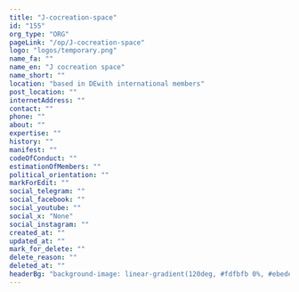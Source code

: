 ```yaml
---
title: "J-cocreation-space"
id: "155"
org_type: "ORG"
pageLink: "/op/J-cocreation-space"
logo: "logos/temporary.png"
name_fa: ""
name_en: "J cocreation space"
name_short: ""
location: "based in DEwith international members"
post_location: ""
internetAddress: ""
contact: ""
phone: ""
about: ""
expertise: ""
history: ""
manifest: ""
codeOfConduct: ""
estimationOfMembers: ""
political_orientation: ""
markForEdit: ""
social_telegram: ""
social_facebook: ""
social_youtube: ""
social_x: "None"
social_instagram: ""
created_at: ""
updated_at: ""
mark_for_delete: ""
delete_reason: ""
deleted_at: ""
headerBg: "background-image: linear-gradient(120deg, #fdfbfb 0%, #ebedee 100%);"
---
```


